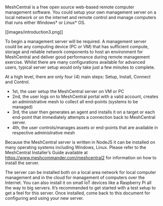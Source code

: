 MeshCentral is a free open source web-based remote computer management software. You could setup your own management server on a local network or on the internet and remote control and manage computers that runs either Windows* or Linux* OS.

[[images/introduction3.png]]

To begin a management server will be required. A management server could be any computing device (PC or VM) that has sufficient compute, storage and reliable network components to host an environment for MeshCentral and deliver good performance during remote management exercise. Whilst there are many configurations available for advanced users, typical server setup would only take just a few minutes to complete. 

At a high level, there are only four (4) main steps: Setup, Install, Connect and Control. 
* 1st, the user setup the MeshCentral server on VM or PC
* 2nd, the user logs on to MeshCentral portal with a valid account, creates an administrative mesh to collect all end-points (systems to be managed)
* 3rd, the user then generates an agent and installs it on a target or each end-point that immediately attempts a connection back to MeshCentral server. 
* 4th, the user controls/manages assets or end-points that are available in respective administrative mesh

Because the MeshCentral server is written in NodeJS it can be installed on many operating systems including Windows, Linux. Please refer to the MeshCentral Installer’s Guide available at https://www.meshcommander.com/meshcentral2 for information on how to install the server.

The server can be installed both on a local area network for local computer management and in the cloud for management of computers over the Internet. You can also install it on small IoT devices like a Raspberry Pi all the way to big servers. It’s recommended to get started with a test setup to get a feel for this server. Once installed, come back to this document for configuring and using your new server.
